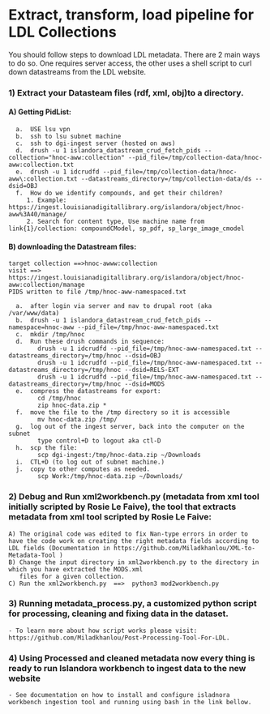 # Extract, transform, load pipeline for LDL Collections

You should follow steps to download LDL metadata. There are 2 main ways to do so. One requires server access, the other uses a shell script to curl down datastreams from the LDL website.


### 1)  Extract your Datasteam files (rdf, xml, obj)to a directory.
####    A) Getting PidList:
      a.  USE lsu vpn
      b.  ssh to lsu subnet machine
      c.  ssh to dgi-ingest server (hosted on aws)
      d.  drush -u 1 islandora_datastream_crud_fetch_pids --collection="hnoc-aww:collection" --pid_file=/tmp/collection-data/hnoc-aww:collection.txt
      e.  drush -u 1 idcrudfd --pid_file=/tmp/collection-data/hnoc-aww\:collection.txt --datastreams_directory=/tmp/collection-data/ds --dsid=OBJ
      f.  How do we identify compounds, and get their children?
         1. Example: https://ingest.louisianadigitallibrary.org/islandora/object/hnoc-aww%3A40/manage/
         2. Search for content type, Use machine name from link{1}/collection: compoundCModel, sp_pdf, sp_large_image_cmodel

####    B) downloading the Datastream files:
    target collection ==>hnoc-awww:collection
    visit ==> https://ingest.louisianadigitallibrary.org/islandora/object/hnoc-aww:collection/manage
    PIDS written to file /tmp/hnoc-aww-namespaced.txt 

      a.  after login via server and nav to drupal root (aka /var/www/data)
      b.  drush -u 1 islandora_datastream_crud_fetch_pids --namespace=hnoc-aww --pid_file=/tmp/hnoc-aww-namespaced.txt
      c.  mkdir /tmp/hnoc
      d.  Run these drush commands in sequence:
            drush -u 1 idcrudfd --pid_file=/tmp/hnoc-aww-namespaced.txt --datastreams_directory=/tmp/hnoc --dsid=OBJ
            drush -u 1 idcrudfd --pid_file=/tmp/hnoc-aww-namespaced.txt --datastreams_directory=/tmp/hnoc --dsid=RELS-EXT
            drush -u 1 idcrudfd --pid_file=/tmp/hnoc-aww-namespaced.txt --datastreams_directory=/tmp/hnoc --dsid=MODS
      e.  compress the datastreams for export:
            cd /tmp/hnoc
            zip hnoc-data.zip *      
      f.  move the file to the /tmp directory so it is accessible
            mv hnoc-data.zip /tmp/
      g.  log out of the ingest server, back into the computer on the subnet
            type control+D to logout aka ctl-D
      h.  scp the file:
            scp dgi-ingest:/tmp/hnoc-data.zip ~/Downloads
      i.  CTL+D (to log out of subnet machine.)
      j.  copy to other computes as needed.   
            scp Work:/tmp/hnoc-data.zip ~/Downloads/  
            
### 2)  Debug and Run xml2workbench.py (metadata from xml tool initially scripted by Rosie Le Faive), the tool that extracts metadata from xml tool scripted by Rosie Le Faive:
    A) The original code was edited to fix Nan-type errors in order to have the code work on creating the right metadata fields according to LDL fields (Documentation in https://github.com/Miladkhanlou/XML-to-Metadata-Tool )
    B) Change the input directory in xml2workbench.py to the directory in which you have extracted the MODS.xml
       files for a given collection.
    C) Run the xml2workbench.py  ==>  python3 mod2workbench.py
    
### 3) Running metadata_process.py, a customized python script for processing, cleaning and fixing data in the dataset.
    - To learn more about how script works please visit: https://github.com/Miladkhanlou/Post-Processing-Tool-For-LDL.
### 4) Using Processed and cleaned metadata now every thing is ready to run Islandora workbench to ingest data to the new website 
    - See documentation on how to install and configure isladnora workbench ingestion tool and running using bash in the link bellow.
